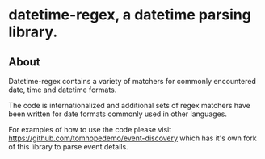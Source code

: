 # datetime-regex, a datetime parsing library.  

## About
Datetime-regex contains a variety of matchers for commonly encountered date, time and datetime formats. 

The code is internationalized and additional sets of regex matchers have been written for date formats commonly used in other languages.

For examples of how to use the code please visit https://github.com/tomhopedemo/event-discovery which has it's own fork of this library to parse event details.

